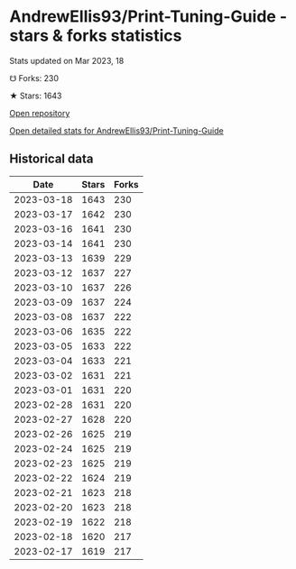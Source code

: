 # AndrewEllis93/Print-Tuning-Guide - stars & forks statistics

Stats updated on Mar 2023, 18

☋ Forks: 230

★ Stars: 1643

[Open repository](https://github.com/AndrewEllis93/Print-Tuning-Guide)

[Open detailed stats for AndrewEllis93/Print-Tuning-Guide](https://reviewgithub.com/rep/AndrewEllis93/Print-Tuning-Guide)

## Historical data
| Date | Stars | Forks |
|------|-------|-------|
| 2023-03-18 | 1643 | 230 | 
| 2023-03-17 | 1642 | 230 | 
| 2023-03-16 | 1641 | 230 | 
| 2023-03-14 | 1641 | 230 | 
| 2023-03-13 | 1639 | 229 | 
| 2023-03-12 | 1637 | 227 | 
| 2023-03-10 | 1637 | 226 | 
| 2023-03-09 | 1637 | 224 | 
| 2023-03-08 | 1637 | 222 | 
| 2023-03-06 | 1635 | 222 | 
| 2023-03-05 | 1633 | 222 | 
| 2023-03-04 | 1633 | 221 | 
| 2023-03-02 | 1631 | 221 | 
| 2023-03-01 | 1631 | 220 | 
| 2023-02-28 | 1631 | 220 | 
| 2023-02-27 | 1628 | 220 | 
| 2023-02-26 | 1625 | 219 | 
| 2023-02-24 | 1625 | 219 | 
| 2023-02-23 | 1625 | 219 | 
| 2023-02-22 | 1624 | 219 | 
| 2023-02-21 | 1623 | 218 | 
| 2023-02-20 | 1623 | 218 | 
| 2023-02-19 | 1622 | 218 | 
| 2023-02-18 | 1620 | 217 | 
| 2023-02-17 | 1619 | 217 | 

